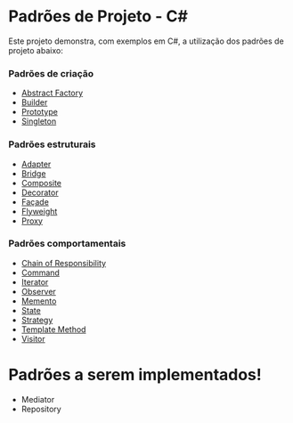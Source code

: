 # Padrões de Projeto - C#

Este projeto demonstra, com exemplos em C#, a utilização dos padrões de projeto abaixo:

### Padrões de criação
  - [Abstract Factory][pgfactory]
  - [Builder][pgbuilder]
  - [Prototype][pgprototype]
  - [Singleton][pgsingleton]

### Padrões estruturais
- [Adapter][pgadapter]
- [Bridge][pgbridge]
- [Composite][pgcomposite]
- [Decorator][pgdecorator]
- [Façade][pgfacade]
- [Flyweight][pgflyweight]
- [Proxy][pgproxy]

### Padrões comportamentais
- [Chain of Responsibility][pgchain]
- [Command][pgcommand]
- [Iterator][pgiterator]
- [Observer][pgobserver]
- [Memento][pgmemento]
- [State][pgstate]
- [Strategy][pgstrategy]
- [Template Method][pgtemplatemethod]
- [Visitor][pgvisitor]

# Padrões a serem implementados!
  - Mediator
  - Repository
  
[pgfactory]:<./factory.md>
[pgbuilder]:<./builder.md>
[pgadapter]:<./adapter.md>
[pgcommand]:<./command.md>
[pgfacade]:<./facade.md>
[pgstrategy]:<./strategy.md>
[pgproxy]:<./proxy.md>
[pgbridge]:<./bridge.md>
[pgobserver]:<./observer.md>
[pgprototype]:<./prototype.md>
[pgsingleton]:<./singleton.md>
[pgcomposite]:<./composite.md>
[pgdecorator]:<./decorator.md>
[pgflyweight]:<./flyweight.md>
[pgiterator]:<./iterator.md>
[pgmemento]:<./memento.md>
[pgstate]:<./state.md>
[pgvisitor]:<./visitor.md>
[pgtemplatemethod]:<./templatemethod.md>
[pgchain]:<./chain.md>
